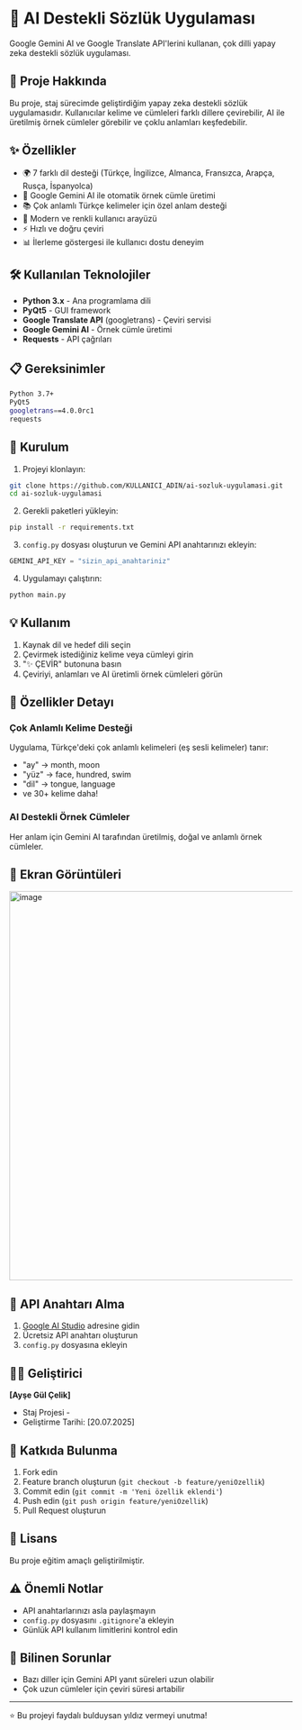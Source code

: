 # 🤖 AI Destekli Sözlük Uygulaması

Google Gemini AI ve Google Translate API'lerini kullanan, çok dilli yapay zeka destekli sözlük uygulaması.

## 🎯 Proje Hakkında

Bu proje, staj sürecimde geliştirdiğim yapay zeka destekli sözlük uygulamasıdır. Kullanıcılar kelime ve cümleleri farklı dillere çevirebilir, AI ile üretilmiş örnek cümleler görebilir ve çoklu anlamları keşfedebilir.

## ✨ Özellikler

- 🌍 7 farklı dil desteği (Türkçe, İngilizce, Almanca, Fransızca, Arapça, Rusça, İspanyolca)
- 🤖 Google Gemini AI ile otomatik örnek cümle üretimi
- 📚 Çok anlamlı Türkçe kelimeler için özel anlam desteği
- 🎨 Modern ve renkli kullanıcı arayüzü
- ⚡ Hızlı ve doğru çeviri
- 📊 İlerleme göstergesi ile kullanıcı dostu deneyim

## 🛠️ Kullanılan Teknolojiler

- **Python 3.x** - Ana programlama dili
- **PyQt5** - GUI framework
- **Google Translate API** (googletrans) - Çeviri servisi
- **Google Gemini AI** - Örnek cümle üretimi
- **Requests** - API çağrıları

## 📋 Gereksinimler
```bash
Python 3.7+
PyQt5
googletrans==4.0.0rc1
requests
```

## 🚀 Kurulum

1. Projeyi klonlayın:
```bash
git clone https://github.com/KULLANICI_ADIN/ai-sozluk-uygulamasi.git
cd ai-sozluk-uygulamasi
```

2. Gerekli paketleri yükleyin:
```bash
pip install -r requirements.txt
```

3. `config.py` dosyası oluşturun ve Gemini API anahtarınızı ekleyin:
```python
GEMINI_API_KEY = "sizin_api_anahtariniz"
```

4. Uygulamayı çalıştırın:
```bash
python main.py
```

## 💡 Kullanım

1. Kaynak dil ve hedef dili seçin
2. Çevirmek istediğiniz kelime veya cümleyi girin
3. "✨ ÇEVİR" butonuna basın
4. Çeviriyi, anlamları ve AI üretimli örnek cümleleri görün

## 🎨 Özellikler Detayı

### Çok Anlamlı Kelime Desteği
Uygulama, Türkçe'deki çok anlamlı kelimeleri (eş sesli kelimeler) tanır:
- "ay" → month, moon
- "yüz" → face, hundred, swim
- "dil" → tongue, language
- ve 30+ kelime daha!

### AI Destekli Örnek Cümleler
Her anlam için Gemini AI tarafından üretilmiş, doğal ve anlamlı örnek cümleler.

## 📸 Ekran Görüntüleri

<img width="760" height="691" alt="image" src="https://github.com/user-attachments/assets/2759dc9b-4960-4a03-9cb6-1dea0f208bc0" />


## 🔑 API Anahtarı Alma

1. [Google AI Studio](https://aistudio.google.com/) adresine gidin
2. Ücretsiz API anahtarı oluşturun
3. `config.py` dosyasına ekleyin

## 👨‍💻 Geliştirici

**[Ayşe Gül Çelik]**
- Staj Projesi - 
- Geliştirme Tarihi: [20.07.2025]

## 🤝 Katkıda Bulunma

1. Fork edin
2. Feature branch oluşturun (`git checkout -b feature/yeniOzellik`)
3. Commit edin (`git commit -m 'Yeni özellik eklendi'`)
4. Push edin (`git push origin feature/yeniOzellik`)
5. Pull Request oluşturun

## 📝 Lisans

Bu proje eğitim amaçlı geliştirilmiştir.

## ⚠️ Önemli Notlar

- API anahtarlarınızı asla paylaşmayın
- `config.py` dosyasını `.gitignore`'a ekleyin
- Günlük API kullanım limitlerini kontrol edin

## 🐛 Bilinen Sorunlar

- Bazı diller için Gemini API yanıt süreleri uzun olabilir
- Çok uzun cümleler için çeviri süresi artabilir

---
⭐ Bu projeyi faydalı bulduysan yıldız vermeyi unutma!
```

